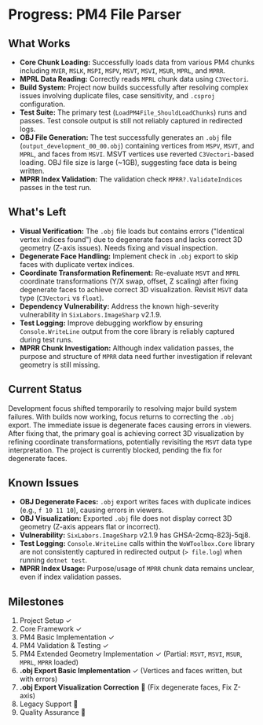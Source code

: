 # Progress: PM4 File Parser

## What Works
*   **Core Chunk Loading:** Successfully loads data from various PM4 chunks including `MVER`, `MSLK`, `MSPI`, `MSPV`, `MSVT`, `MSVI`, `MSUR`, `MPRL`, and `MPRR`.
*   **MPRL Data Reading:** Correctly reads `MPRL` chunk data using `C3Vectori`.
*   **Build System:** Project now builds successfully after resolving complex issues involving duplicate files, case sensitivity, and `.csproj` configuration.
*   **Test Suite:** The primary test (`LoadPM4File_ShouldLoadChunks`) runs and passes. Test console output is still not reliably captured in redirected logs.
*   **OBJ File Generation:** The test successfully generates an `.obj` file (`output_development_00_00.obj`) containing vertices from `MSPV`, `MSVT`, and `MPRL`, and faces from `MSVI`. MSVT vertices use reverted `C3Vectori`-based loading. OBJ file size is large (~1GB), suggesting face data is being written.
*   **MPRR Index Validation:** The validation check `MPRR?.ValidateIndices` passes in the test run.

## What's Left
*   **Visual Verification:** The `.obj` file loads but contains errors ("Identical vertex indices found") due to degenerate faces and lacks correct 3D geometry (Z-axis issues). Needs fixing and visual inspection.
*   **Degenerate Face Handling:** Implement check in `.obj` export to skip faces with duplicate vertex indices.
*   **Coordinate Transformation Refinement:** Re-evaluate `MSVT` and `MPRL` coordinate transformations (Y/X swap, offset, Z scaling) after fixing degenerate faces to achieve correct 3D visualization. Revisit `MSVT` data type (`C3Vectori` vs `float`).
*   **Dependency Vulnerability:** Address the known high-severity vulnerability in `SixLabors.ImageSharp` v2.1.9.
*   **Test Logging:** Improve debugging workflow by ensuring `Console.WriteLine` output from the core library is reliably captured during test runs.
*   **MPRR Chunk Investigation:** Although index validation passes, the purpose and structure of `MPRR` data need further investigation if relevant geometry is still missing.

## Current Status
Development focus shifted temporarily to resolving major build system failures. With builds now working, focus returns to correcting the `.obj` export. The immediate issue is degenerate faces causing errors in viewers. After fixing that, the primary goal is achieving correct 3D visualization by refining coordinate transformations, potentially revisiting the `MSVT` data type interpretation. The project is currently blocked, pending the fix for degenerate faces.

## Known Issues
*   **OBJ Degenerate Faces:** `.obj` export writes faces with duplicate indices (e.g., `f 10 11 10`), causing errors in viewers.
*   **OBJ Visualization:** Exported `.obj` file does not display correct 3D geometry (Z-axis appears flat or incorrect).
*   **Vulnerability:** `SixLabors.ImageSharp` v2.1.9 has GHSA-2cmq-823j-5qj8.
*   **Test Logging:** `Console.WriteLine` calls within the `WoWToolbox.Core` library are not consistently captured in redirected output (`> file.log`) when running `dotnet test`.
*   **MPRR Index Usage:** Purpose/usage of `MPRR` chunk data remains unclear, even if index validation passes.

## Milestones
1.  Project Setup ✓
2.  Core Framework ✓
3.  PM4 Basic Implementation ✓
4.  PM4 Validation & Testing ✓
5.  PM4 Extended Geometry Implementation ✓ (Partial: `MSVT`, `MSVI`, `MSUR`, `MPRL`, `MPRR` loaded)
6.  **.obj Export Basic Implementation** ✓ (Vertices and faces written, but with errors)
7.  **.obj Export Visualization Correction** 🔲 (Fix degenerate faces, Fix Z-axis)
8.  Legacy Support 🔲
9.  Quality Assurance 🔲 